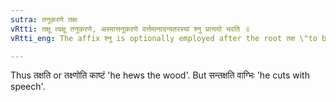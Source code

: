 ```yaml
---
sutra: तनूकरणे तक्षः
vRtti: तक्षू त्वक्षू तनुकरणे, अस्मात्तनूकरणे वर्त्तमानादन्यतरस्यां श्नु प्रत्ययो भवति ॥
vRtti_eng: The affix श्नु is optionally employed after the root तक्ष \"to bore or hew\" when a _sarvadhatuka_ affix denoting an agent, follows.

---
```

Thus तक्षति or तक्ष्णोति काष्टं 'he hews the wood'. But सन्तक्षति वाग्भिः 'he cuts with speech'.